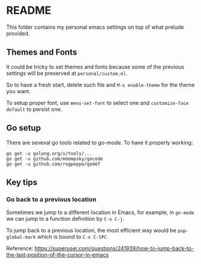 # README

This folder contains my personal emacs settings on top of what prelude provided.

## Themes and Fonts

It could be tricky to set themes and fonts because some of the previous settings will be preserved at `personal/custom.el`.

So to have a fresh start, delete such file and `M-x enable-theme` for the theme you want.

To setup proper font, use `menu-set-font` to select one and `customize-face default` to persist one.

## Go setup

There are seveval go tools related to go-mode. To have it properly working:

``` shell
go get -u golang.org/x/tools/...
go get -u github.com/mdempsky/gocode
go get -u github.com/rogpeppe/godef
```

## Key tips

### Go back to a previous location

Sometimes we jump to a different location in Emacs, for example, in `go-mode` we can jump to a function definition by `C-x C-j`.

To jump back to a previous location, the most efficient way would be `pop-global-mark` which is bound to `C-x C-SPC`.

Reference: https://superuser.com/questions/241939/how-to-jump-back-to-the-last-position-of-the-cursor-in-emacs

